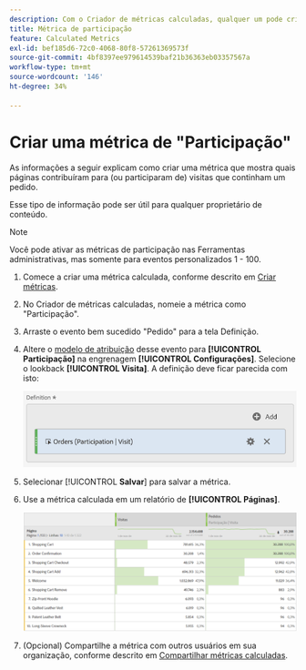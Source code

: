 ```yaml
---
description: Com o Criador de métricas calculadas, qualquer um pode criar uma métrica de participação.
title: Métrica de participação
feature: Calculated Metrics
exl-id: bef185d6-72c0-4068-80f8-57261369573f
source-git-commit: 4bf8397ee979614539baf21b36363eb03357567a
workflow-type: tm+mt
source-wordcount: '146'
ht-degree: 34%

---
```


# Criar uma métrica de &quot;Participação&quot;

As informações a seguir explicam como criar uma métrica que mostra quais páginas contribuíram para (ou participaram de) visitas que continham um pedido.

Esse tipo de informação pode ser útil para qualquer proprietário de conteúdo.

>[!NOTE]
>
>Você pode ativar as métricas de participação nas Ferramentas administrativas, mas somente para eventos personalizados 1 - 100.

1. Comece a criar uma métrica calculada, conforme descrito em [Criar métricas](/help/components/c-calcmetrics/c-workflow/cm-workflow/c-build-metrics/cm-build-metrics.md).

1. No Criador de métricas calculadas, nomeie a métrica como &quot;Participação&quot;.

1. Arraste o evento bem sucedido &quot;Pedido&quot; para a tela Definição.

1. Altere o [modelo de atribuição](/help/components/c-calcmetrics/c-workflow/cm-workflow/c-build-metrics/m-metric-type-alloc.md) desse evento para **[!UICONTROL Participação]** na engrenagem **[!UICONTROL Configurações]**. Selecione o lookback **[!UICONTROL Visita]**. A definição deve ficar parecida com isto:

   ![](assets/participation.png)

1. Selecionar [!UICONTROL **Salvar**] para salvar a métrica.

1. Use a métrica calculada em um relatório de **[!UICONTROL Páginas]**.

   ![](assets/participation-pages.png)

1. (Opcional) Compartilhe a métrica com outros usuários em sua organização, conforme descrito em [Compartilhar métricas calculadas](/help/components/c-calcmetrics/c-workflow/cm-workflow/cm-sharing.md).
